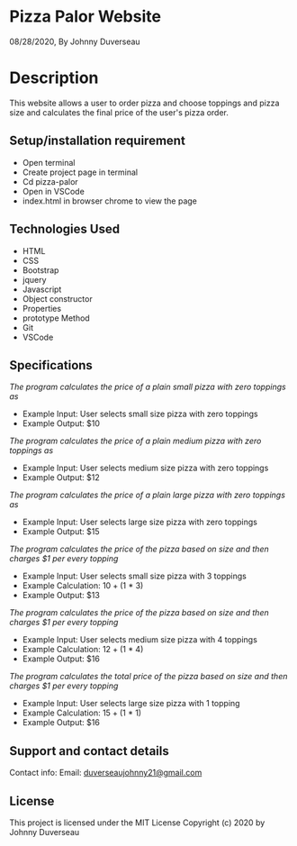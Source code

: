 # Pizza Palor Website  
 08/28/2020, By Johnny Duverseau
# Description
This website allows a user to order pizza and choose toppings and pizza size and calculates the final price of the user's pizza order.   
## Setup/installation requirement
- Open terminal
- Create project page in terminal
- Cd pizza-palor
- Open in VSCode 
- index.html in browser chrome to view the page 
## Technologies Used
- HTML
- CSS
- Bootstrap
- jquery
- Javascript
- Object constructor
- Properties 
- prototype Method
- Git
- VSCode
## Specifications
_The program calculates the price of a plain small pizza with zero toppings as_
* Example Input: User selects small size pizza with zero toppings
* Example Output: $10

_The program calculates the price of a plain medium pizza with zero toppings as_
* Example Input: User selects medium size pizza with zero toppings
* Example Output: $12

_The program calculates the price of a plain large pizza with zero toppings as_
* Example Input: User selects large size pizza with zero toppings
* Example Output: $15

_The program calculates the price of the pizza based on size and then charges $1 per every topping_
* Example Input: User selects small size pizza with 3 toppings
* Example Calculation: $10 + ($1 * 3)
* Example Output: $13

_The program calculates the price of the pizza based on size and then charges $1 per every topping_
* Example Input: User selects medium size pizza with 4 toppings
* Example Calculation: $12 + ($1 * 4)
* Example Output: $16

_The program calculates the total price of the pizza based on size and then charges $1 per every topping_
* Example Input: User selects large size pizza with 1 topping
* Example Calculation: $15 + ($1 * 1)
* Example Output: $16

## Support and contact details
Contact info: Email: duverseaujohnny21@gmail.com

## License
This project is licensed under the MIT License
Copyright (c)  2020 by Johnny Duverseau